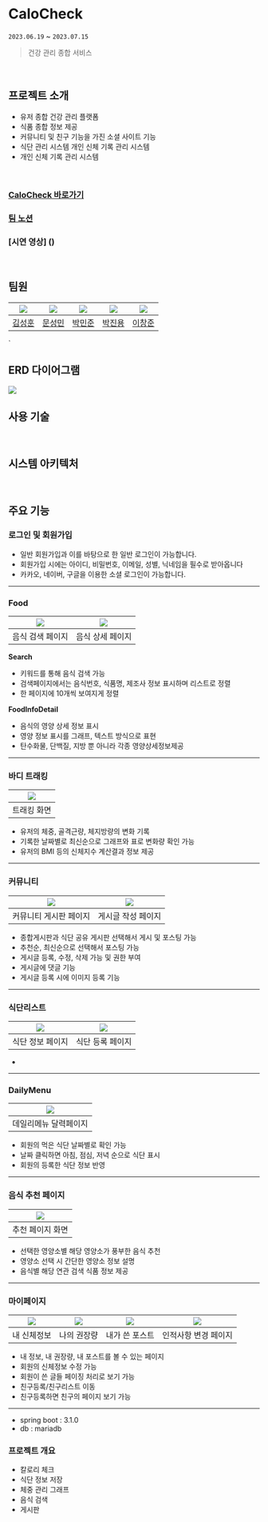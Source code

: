 # CaloCheck
`2023.06.19` ~ `2023.07.15`
> 건강 관리 종합 서비스
<br/>

## 프로젝트 소개

- 유저 종합 건강 관리 플랫폼
- 식품 종합 정보 제공
- 커뮤니티 및 친구 기능을 가진 소셜 사이트 기능
- 식단 관리 시스템 개인 신체 기록 관리 시스템
- 개인 신체 기록 관리 시스템
<br/>

### [CaloCheck 바로가기](https://www.calocheck.com/)
### [팀 노션](https://www.notion.so/CaloCheck-58b53ac833244efc9941811cd5848587)
### [시연 영상] ()
<br/>

## 팀원


|  [![](https://avatars.githubusercontent.com/u/39723465?v=4)](https://github.com/SeoMoonk)  | [![](https://avatars.githubusercontent.com/u/105156456?v=4)](https://github.com/seongmin8636) | [![](https://avatars.githubusercontent.com/u/125839778?v=4)](https://github.com/Park0720) | [![](https://avatars.githubusercontent.com/u/70837543?v=4)](https://github.com/CatJelly) | [![](https://avatars.githubusercontent.com/u/125889390?v=4)](https://github.com/waimi3169) |
|:------------------------------------------------------------------------------------------:|:-----------------------------------------------------------------------------------------:|:-------------------------------------------------------------------------------------:|:-----------------------------------------------------------------------------------------:|:----------------------------------------------------------------------------------------:|
|                             [김성훈](https://github.com/SeoMoonk)                             |                            [문성민](https://github.com/seongmin8636)                             |                            [박민준](https://github.com/Park0720)                             |                            [박진용](https://github.com/CatJelly)                            |                            [이창준](https://github.com/waimi3169)                            |
`
<br/>

## ERD 다이어그램
![](https://cdn.discordapp.com/attachments/1119978409964085349/1128847878912221215/calocheck__dev.png)
<br/>

## 사용 기술

<br/>

## 시스템 아키텍처

<br/>

## 주요 기능

### 로그인 및 회원가입
- 일반 회원가입과 이를 바탕으로 한 일반 로그인이 가능합니다.
- 회원가입 시에는 아이디, 비밀번호, 이메일, 성별, 닉네임을 필수로 받아옵니다
- 카카오, 네이버, 구글을 이용한 소셜 로그인이 가능합니다.
---

### Food


| ![](https://velog.velcdn.com/images/waimi3169/post/c432bf47-3c67-4a89-8c9b-cb98becb6dc0/image.png) | ![](https://velog.velcdn.com/images/waimi3169/post/b3eab779-600e-40e1-a2e8-53cd9c68597e/image.png) | 
|:--------------------------------------------------------------------------------------------------:|:--------------------------------------------------------------------------------------------------:|
|                                             음식 검색 페이지                                              |                                             음식 상세 페이지                                              |   

**Search**
- 키워드를 통해 음식 검색 가능
- 검색페이지에서는 음식번호, 식품명, 제조사 정보 표시하며 리스트로 정렬
- 한 페이지에 10개씩 보여지게 정렬

**FoodInfoDetail**
- 음식의 영양 상세 정보 표시
- 영양 정보 표시를 그래프, 텍스트 방식으로 표현
- 탄수화물, 단백질, 지방 뿐 아니라 각종 영양상세정보제공

---

### 바디 트래킹

| ![](https://media.discordapp.net/attachments/1119978409964085349/1128610797954809957/image.png?width=533&height=597) |  
|:--------------------------------------------------------------------------------------------------:|
|                                               트래킹 화면                                               |     

- 유저의 체중, 골격근량, 체지방량의 변화 기록
- 기록한 날짜별로 최신순으로 그래프와 표로 변화량 확인 가능
- 유저의 BMI 등의 신체지수 계산결과 정보 제공

---

### 커뮤니티

| ![](https://velog.velcdn.com/images/waimi3169/post/007c8877-c6ce-405b-aa95-589efa666aa6/image.png) | ![](https://velog.velcdn.com/images/waimi3169/post/43f94472-4b50-42e6-8da4-7d65380f9339/image.png) | 
|:--------------------------------------------------------------------------------------------------:|:--------------------------------------------------------------------------------------------------:|
|                                            커뮤니티 게시판 페이지                                            |                                             게시글 작성 페이지                                             |

- 종합게시판과 식단 공유 게시판 선택해서 게시 및 포스팅 가능
- 추천순, 최신순으로 선택해서 포스팅 가능
- 게시글 등록, 수정, 삭제 가능 및 권한 부여
- 게시글에 댓글 기능
- 게시글 등록 시에 이미지 등록 기능

---

### 식단리스트


| ![](https://velog.velcdn.com/images/waimi3169/post/d59806e0-54f0-4dfb-af0f-3337ea72ff59/image.png) | ![](https://velog.velcdn.com/images/waimi3169/post/f4706958-e63d-4c15-b0bd-e0671390d359/image.png) | 
|:--------------------------------------------------------------------------------------------------:|:--------------------------------------------------------------------------------------------------:|
|                                             식단 정보 페이지                                              |                                             식단 등록 페이지                                              |

- 

---

### DailyMenu

| ![](https://velog.velcdn.com/images/waimi3169/post/7490e421-cad2-48a3-849f-4d13e61ce925/image.png) |  
|:--------------------------------------------------------------------------------------------------:|
|                                            데일리메뉴 달력페이지                                             |

- 회원의 먹은 식단 날짜별로 확인 가능
- 날짜 클릭하면 아침, 점심, 저녁 순으로 식단 표시
- 회원의 등록한 식단 정보 반영

---

### 음식 추천 페이지

| ![](https://velog.velcdn.com/images/waimi3169/post/20f6af96-79a6-40f4-b3d3-749dc83cb4dd/image.png) |  
|:--------------------------------------------------------------------------------------------------:|
|                                             추천 페이지 화면                                              |

- 선택한 영양소별 해당 영양소가 풍부한 음식 추천
- 영양소 선택 시 간단한 영양소 정보 설명
- 음식별 해당 연관 검색 식품 정보 제공

---

### 마이페이지

| ![](https://velog.velcdn.com/images/waimi3169/post/14a7e7c0-eb92-4d8f-a9a9-b7dcd3652dc9/image.png) | ![](https://velog.velcdn.com/images/waimi3169/post/171dc10b-0c29-4907-9299-7fcf5e0d23d2/image.png) | ![](https://velog.velcdn.com/images/waimi3169/post/baaa5075-c859-4a06-aea6-cdbf2fe51ae6/image.png) | ![](https://velog.velcdn.com/images/waimi3169/post/12ef627d-4d2d-456b-9b3a-786428921924/image.png) |
|:--------------------------------------------------------------------------------------------------:|:--------------------------------------------------------------------------------------------------:|:--------------------------------------------------------------------------------------------------:|:--------------------------------------------------------------------------------------------------:|
|                                              내 신체정보                                                |                                               나의 권장량                                               |                                              내가 쓴 포스트                                              |                                            인적사항 변경 페이지                                             |

- 내 정보, 내 권장량, 내 포스트를 볼 수 있는 페이지
- 회원의 신체정보 수정 가능
- 회원이 쓴 글들 페이징 처리로 보기 가능
- 친구등록/친구리스트 이동
- 친구등록하면 친구의 페이지 보기 가능
___
- spring boot : 3.1.0
- db : mariadb

### 프로젝트 개요
- 칼로리 체크
- 식단 정보 저장
- 체중 관리 그래프
- 음식 검색
- 게시판 
